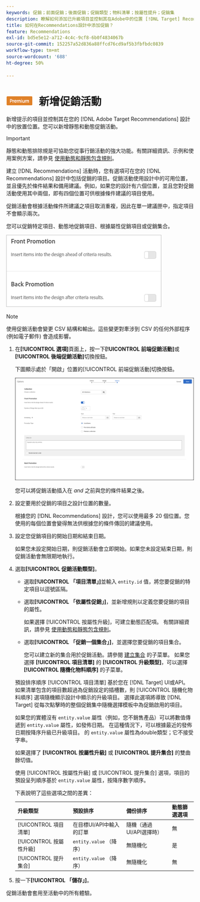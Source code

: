 ```yaml
---
keywords: 促銷；前面促銷；後面促銷；促銷類型；物料清單；按屬性提升；促銷集
description: 瞭解如何添加已升級項目並控制其在Adobe中的位置 [!DNL Target] Recommendations設計。 您可以新增靜態和動態促銷活動。
title: 如何在Recommendations設計中添加促銷？
feature: Recommendations
exl-id: bd5e5e12-a712-4c4c-9cf8-6b0f4834067b
source-git-commit: 152257a52d836a88ffcd76cd9af5b3fbfbdc0839
workflow-type: tm+mt
source-wordcount: '688'
ht-degree: 50%

---
```


# ![PREMIUM](/help/main/assets/premium.png) 新增促銷活動

新增提示的項目並控制其在您的 [!DNL Adobe Target Recommendations] 設計中的放置位置。您可以新增靜態和動態促銷活動。

>[!IMPORTANT]
>
>靜態和動態排除規是可協助您從事行銷活動的強大功能。有關詳細資訊、示例和使用案例方案，請參見 [使用動態和靜態包含規則](/help/main/c-recommendations/c-algorithms/use-dynamic-and-static-inclusion-rules.md#concept_4CB5C0FA705D4E449BD0B37B3D987F9F)。

建立 [!DNL Recommendations] 活動時，您有選項可在您的 [!DNL Recommendations] 設計中包括促銷的項目。促銷活動使用設計中的可用位置，並且優先於條件結果和備用建議。例如，如果您的設計有六個位置，並且您對促銷活動使用其中兩個，即有四個位置可供根據條件建議的項目使用。

促銷活動會根據活動條件所建議之項目取消重複，因此在單一建議匣中，指定項目不會顯示兩次。

您可以促銷特定項目、動態地促銷項目、根據屬性促銷項目或促銷集合。

![[!UICONTROL 前面促銷] 和 [!UICONTROL 後退促銷] 選項 [!DNL Target] UI](assets/add_promotion_toggles.png)

>[!NOTE]
>
>使用促銷活動會變更 CSV 結構和輸出。這些變更對牽涉到 CSV 的任何外部程序 (例如電子郵件) 會造成影響。

1. 在&#x200B;**[!UICONTROL 選項]**&#x200B;頁面上，按一下&#x200B;**[!UICONTROL 前端促銷活動]**&#x200B;或&#x200B;**[!UICONTROL 後端促銷活動]**&#x200B;切換按鈕。

   下圖顯示處於「開啟」位置的[!UICONTROL 前端促銷活動]切換按鈕。

   ![新增前端促銷活動選項](/help/main/c-recommendations/t-create-recs-activity/assets/add_promotion_front.png)

   您可以將促銷活動插入在 *and* 之前與您的條件結果之後。

1. 設定要用於促銷的項目之設計位置的數量。

   根據您的 [!DNL Recommendations] 設計，您可以使用最多 20 個位置。您使用的每個位置會變得無法供根據您的條件傳回的建議使用。

1. 設定您促銷項目的開始日期和結束日期。

   如果您未設定開始日期，則促銷活動會立即開始。如果您未設定結束日期，則促銷活動會無限期地執行。

1. 選取&#x200B;**[!UICONTROL 促銷活動類型]**。

   * 選取&#x200B;**[!UICONTROL 「項目清單」]**&#x200B;並輸入 `entity.id` 值，將您要促銷的特定項目以逗號區隔。

   * 選取&#x200B;**[!UICONTROL 「依屬性促銷」]**，並新增規則以定義您要促銷的項目的屬性。

      如果選擇 [!UICONTROL 按屬性升級]，可建立動態匹配項。 有關詳細資訊，請參見 [使用動態和靜態包含規則](/help/main/c-recommendations/c-algorithms/use-dynamic-and-static-inclusion-rules.md#concept_4CB5C0FA705D4E449BD0B37B3D987F9F)。

   * 選取&#x200B;**[!UICONTROL 「促銷一個集合」]**，並選擇您要促銷的項目集合。

      您可以建立新的集合用於促銷活動。請參閱 [建立集合](/help/main/c-recommendations/c-products/collections.md#task_1256DFF6842141FCAADD9E1428EF7F08) 的子菜單。
   如果您選擇 **[!UICONTROL 項目清單]** 的 **[!UICONTROL 升級類型]**，可以選擇 **[!UICONTROL 隨機化物料順序]** 的子菜單。

   預設排序順序 [!UICONTROL 項目清單] 基於您在 [!DNL Target] UI或API。 如果清單包含的項目數超過為促銷設定的插槽數，則 [!UICONTROL 隨機化物料順序] 選項隨機顯示設計中顯示的升級項目。 選擇此選項將導致 [!DNL Target] 從每次點擊時的整個促銷集中隨機選擇模板中為促銷啟用的項目。

   如果您的實體沒有 `entity.value` 屬性（例如，您不銷售產品）可以將數值傳遞到 `entity.value` 屬性，如發佈日期。 在這種情況下，可以根據最近的發佈日期按降序升級已升級項目。 的 `entity.value` 屬性為double類型；它不接受字串。

   如果選擇了 **[!UICONTROL 按屬性升級]** 或 **[!UICONTROL 提升集合]** 的雙曲餘切值。

   使用 [!UICONTROL 按屬性升級] 或 [!UICONTROL 提升集合] 選項，項目的預設呈列順序基於 `entity.value` 屬性，按降序數字順序。

   下表說明了這些選項之間的差異：

   | 升級類型 | 預設排序 | 備份排序 | 動態篩選選項 |
   | --- | --- | --- | --- |
   | [!UICONTROL 項目清單] | 在目標UI/API中輸入的訂單 | 隨機（通過UI/API選擇時） | 無 |
   | [!UICONTROL 按屬性升級] | `entity.value` （降序） | 無隨機化 | 是 |
   | [!UICONTROL 提升集合] | `entity.value` （降序） | 無隨機化 | 無 |

1. 按一下&#x200B;**[!UICONTROL 「儲存」]**。

促銷活動會套用至活動中的所有體驗。
